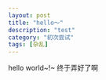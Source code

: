 ```yaml
---
layout: post
title: "hello～"
description: "test"
category: "初次尝试"
tags: [杂乱]
---
```


hello world~!~ 终于弄好了啊



